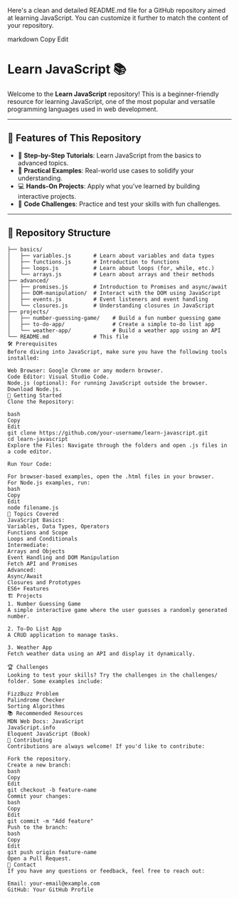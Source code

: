 Here's a clean and detailed README.md file for a GitHub repository aimed at learning JavaScript. You can customize it further to match the content of your repository.

markdown
Copy
Edit
# Learn JavaScript 📚

Welcome to the **Learn JavaScript** repository! This is a beginner-friendly resource for learning JavaScript, one of the most popular and versatile programming languages used in web development.

---

## 🌟 Features of This Repository

- 🚀 **Step-by-Step Tutorials**: Learn JavaScript from the basics to advanced topics.
- 🎯 **Practical Examples**: Real-world use cases to solidify your understanding.
- 💻 **Hands-On Projects**: Apply what you've learned by building interactive projects.
- 🧪 **Code Challenges**: Practice and test your skills with fun challenges.

---

## 📂 Repository Structure

```plaintext
├── basics/
│   ├── variables.js       # Learn about variables and data types
│   ├── functions.js       # Introduction to functions
│   ├── loops.js           # Learn about loops (for, while, etc.)
│   └── arrays.js          # Learn about arrays and their methods
├── advanced/
│   ├── promises.js        # Introduction to Promises and async/await
│   ├── DOM-manipulation/  # Interact with the DOM using JavaScript
│   ├── events.js          # Event listeners and event handling
│   └── closures.js        # Understanding closures in JavaScript
├── projects/
│   ├── number-guessing-game/    # Build a fun number guessing game
│   ├── to-do-app/               # Create a simple to-do list app
│   └── weather-app/             # Build a weather app using an API
└── README.md              # This file
🛠️ Prerequisites
Before diving into JavaScript, make sure you have the following tools installed:

Web Browser: Google Chrome or any modern browser.
Code Editor: Visual Studio Code.
Node.js (optional): For running JavaScript outside the browser. Download Node.js.
🚀 Getting Started
Clone the Repository:

bash
Copy
Edit
git clone https://github.com/your-username/learn-javascript.git
cd learn-javascript
Explore the Files: Navigate through the folders and open .js files in a code editor.

Run Your Code:

For browser-based examples, open the .html files in your browser.
For Node.js examples, run:
bash
Copy
Edit
node filename.js
📖 Topics Covered
JavaScript Basics:
Variables, Data Types, Operators
Functions and Scope
Loops and Conditionals
Intermediate:
Arrays and Objects
Event Handling and DOM Manipulation
Fetch API and Promises
Advanced:
Async/Await
Closures and Prototypes
ES6+ Features
🏗️ Projects
1. Number Guessing Game
A simple interactive game where the user guesses a randomly generated number.

2. To-Do List App
A CRUD application to manage tasks.

3. Weather App
Fetch weather data using an API and display it dynamically.

🏆 Challenges
Looking to test your skills? Try the challenges in the challenges/ folder. Some examples include:

FizzBuzz Problem
Palindrome Checker
Sorting Algorithms
📚 Recommended Resources
MDN Web Docs: JavaScript
JavaScript.info
Eloquent JavaScript (Book)
🤝 Contributing
Contributions are always welcome! If you'd like to contribute:

Fork the repository.
Create a new branch:
bash
Copy
Edit
git checkout -b feature-name
Commit your changes:
bash
Copy
Edit
git commit -m "Add feature"
Push to the branch:
bash
Copy
Edit
git push origin feature-name
Open a Pull Request.
📧 Contact
If you have any questions or feedback, feel free to reach out:

Email: your-email@example.com
GitHub: Your GitHub Profile